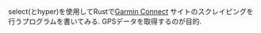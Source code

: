 select(とhyper)を使用してRustで[Garmin Connect](https://connect.garmin.com/) サイトのスクレイピングを行うプログラムを書いてみる.
GPSデータを取得するのが目的.
